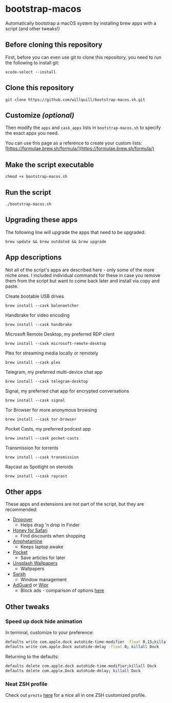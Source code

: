 # bootstrap-macos

Automatically bootstrap a macOS system by installing brew apps with a script (and other tweaks!)

## Before cloning this repository

First, before you can even use git to clone this repository, you need to run the following to install git:

`xcode-select --install`

## Clone this repository

`git clone https://github.com/willquill/bootstrap-macos.sh.git`

## Customize *(optional)*

Then modify the `apps` and `cask_apps` lists in `bootstrap-macos.sh` to specify the exact apps you need.

You can use this page as a reference to create your custom lists: [https://formulae.brew.sh/formula/](https://formulae.brew.sh/formula/)

## Make the script executable

`chmod +x bootstrap-macos.sh`

## Run the script

`./bootstrap-macos.sh`

## Upgrading these apps

The following line will upgrade the apps that need to be upgraded.

`brew update && brew outdated && brew upgrade`

## App descriptions

Not all of the script's apps are described here - only some of the more niche ones. I included individual commands for these in case you remove them from the script but want to come back later and install via copy and paste.

Create bootable USB drives

`brew install --cask balenaetcher`

Handbrake for video encoding

`brew install --cask handbrake`

Microsoft Remote Desktop, my preferred RDP client

`brew install --cask microsoft-remote-desktop`

Plex for streaming media locally or remotely

`brew install --cask plex`

Telegram, my preferred multi-device chat app

`brew install --cask telegram-desktop`

Signal, my preferred chat app for encrypted conversations

`brew install --cask signal`

Tor Browser for more anonymous browsing

`brew install --cask tor-browser`

Pocket Casts, my preferred podcast app

`brew install --cask pocket-casts`

Transmission for torrents

`brew install --cask transmission`

Raycast as Spotlight on steroids

`brew install --cask raycast`

## Other apps

These apps and extensions are not part of the script, but they are recommended:

- [Dropover](https://dropoverapp.com)
    - Helps drag 'n drop in Finder
- [Honey for Safari](https://apps.apple.com/us/app/honey-for-safari/id1472777122)
    - Find discounts when shopping
- [Amphetamine](https://apps.apple.com/us/app/amphetamine/id937984704)
    - Keeps laptop awake
- [Pocket](https://apps.apple.com/us/app/pocket/id568494494)
    - Save articles for later
- [Unsplash Wallpapers](https://apps.apple.com/us/app/unsplash-wallpapers/id1284863847)
    - Wallpapers
- [Swish](https://highlyopinionated.co/swish/)
    - Window management
- [AdGuard](https://adguard.com/en/adguard-mac/overview.html) or [Wipr](https://apps.apple.com/us/app/wipr/id1320666476)
    - Block ads - comparison of options [here](https://www.reddit.com/r/Safari/comments/oqsbxo/with_ublock_origin_not_being_available_for_safari/)

## Other tweaks

### Speed up dock hide animation

In terminal, customize to your preference:

```sh
defaults write com.apple.dock autohide-time-modifier -float 0.15;killall Dock
defaults write com.apple.Dock autohide-delay -float 0; killall Dock
```

Returning to the defaults:

```sh
defaults delete com.apple.dock autohide-time-modifier;killall Dock
defaults delete com.apple.Dock autohide-delay; killall Dock
```

### Neat ZSH profile

Check out `prezto` [here](https://github.com/sorin-ionescu/prezto) for a nice all in one ZSH customized profile.
